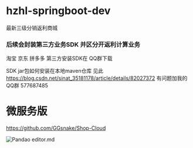 # hzhl-springboot-dev
最新三级分销返利商城
### 后续会封装第三方业务SDK 并区分开返利计算业务
淘宝 京东 拼多多 第三方安装SDK在 QQ群下载 

SDK jar包如何安装在本地maven仓库 见此
https://blog.csdn.net/sinat_35181178/article/details/82027372
有问题加我的QQ群 577687485
#  微服务版
https://github.com/GGsnake/Shop-Cloud

![Pandao editor.md](http://47.100.187.103/qq.png "qq")
